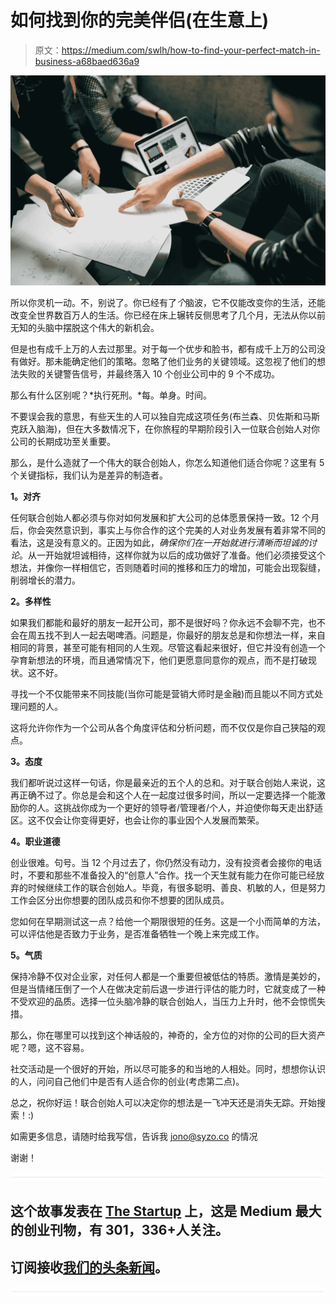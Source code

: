 # 如何找到你的完美伴侣(在生意上)

> 原文：<https://medium.com/swlh/how-to-find-your-perfect-match-in-business-a68baed636a9>

![](img/e91c1477ce01c4fa067f783b11c50f36.png)

所以你灵机一动。不，别说了。你已经有了*个*脑波，它不仅能改变你的生活，还能改变全世界数百万人的生活。你已经在床上辗转反侧思考了几个月，无法从你以前无知的头脑中摆脱这个伟大的新机会。

但是也有成千上万的人去过那里。对于每一个优步和脸书，都有成千上万的公司没有做好。那未能确定他们的策略。忽略了他们业务的关键领域。这忽视了他们的想法失败的关键警告信号，并最终落入 10 个创业公司中的 9 个不成功。

那么有什么区别呢？*执行死刑。*每。单身。时间。

不要误会我的意思，有些天生的人可以独自完成这项任务(布兰森、贝佐斯和马斯克跃入脑海)，但在大多数情况下，在你旅程的早期阶段引入一位联合创始人对你公司的长期成功至关重要。

那么，是什么造就了一个伟大的联合创始人，你怎么知道他们适合你呢？这里有 5 个关键指标，我们认为是差异的制造者。

**1。对齐**

任何联合创始人都必须与你对如何发展和扩大公司的总体愿景保持一致。12 个月后，你会突然意识到，事实上与你合作的这个完美的人对业务发展有着非常不同的看法，这是没有意义的。正因为如此，*确保你们在一开始就进行清晰而坦诚的讨论*。从一开始就坦诚相待，这样你就为以后的成功做好了准备。他们必须接受这个想法，并像你一样相信它，否则随着时间的推移和压力的增加，可能会出现裂缝，削弱增长的潜力。

**2。多样性**

如果我们都能和最好的朋友一起开公司，那不是很好吗？你永远不会聊不完，也不会在周五找不到人一起去喝啤酒。问题是，你最好的朋友总是和你想法一样，来自相同的背景，甚至可能有相同的人生观。尽管这看起来很好，但它并没有创造一个孕育新想法的环境，而且通常情况下，他们更愿意同意你的观点，而不是打破现状。这不好。

寻找一个不仅能带来不同技能(当你可能是营销大师时是金融)而且能以不同方式处理问题的人。

这将允许你作为一个公司从各个角度评估和分析问题，而不仅仅是你自己狭隘的观点。

**3。态度**

我们都听说过这样一句话，你是最亲近的五个人的总和。对于联合创始人来说，这再正确不过了。你总是会和这个人在一起度过很多时间，所以一定要选择一个能激励你的人。这挑战你成为一个更好的领导者/管理者/个人，并迫使你每天走出舒适区。这不仅会让你变得更好，也会让你的事业因个人发展而繁荣。

**4。职业道德**

创业很难。句号。当 12 个月过去了，你仍然没有动力，没有投资者会接你的电话时，不要和那些不准备投入的“创意人”合作。找一个天生就有能力在你可能已经放弃的时候继续工作的联合创始人。毕竟，有很多聪明、善良、机敏的人，但是努力工作会区分出你想要的团队成员和你不想要的团队成员。

您如何在早期测试这一点？给他一个期限很短的任务。这是一个小而简单的方法，可以评估他是否致力于业务，是否准备牺牲一个晚上来完成工作。

**5。气质**

保持冷静不仅对企业家，对任何人都是一个重要但被低估的特质。激情是美妙的，但是当情绪压倒了一个人在做决定前后退一步进行评估的能力时，它就变成了一种不受欢迎的品质。选择一位头脑冷静的联合创始人，当压力上升时，他不会惊慌失措。

那么，你在哪里可以找到这个神话般的，神奇的，全方位的对你的公司的巨大资产呢？嗯，这不容易。

社交活动是一个很好的开始，所以尽可能多的和当地的人相处。同时，想想你认识的人，问问自己他们中是否有人适合你的创业(考虑第二点)。

总之，祝你好运！联合创始人可以决定你的想法是一飞冲天还是消失无踪。开始搜索！:)

如需更多信息，请随时给我写信，告诉我 jono@syzo.co 的情况

谢谢！

![](img/731acf26f5d44fdc58d99a6388fe935d.png)

## 这个故事发表在 [The Startup](https://medium.com/swlh) 上，这是 Medium 最大的创业刊物，有 301，336+人关注。

## 订阅接收[我们的头条新闻](http://growthsupply.com/the-startup-newsletter/)。

![](img/731acf26f5d44fdc58d99a6388fe935d.png)
